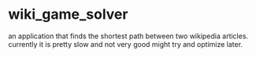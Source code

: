 # wiki_game_solver
 an application that finds the shortest path between two wikipedia articles. currently it is pretty slow and not very good might try and optimize later.

